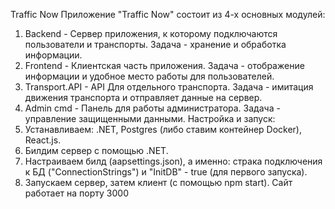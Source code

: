 Traffic Now
  Приложение "Traffic Now" состоит из 4-х основных модулей:
1. Backend - Сервер приложения, к которому подключаются пользователи и транспорты. Задача - хранение и обработка информации.
2. Frontend - Клиентская часть приложения. Задача - отображение информации и удобное место работы для пользователей.
3. Transport.API - API Для отдельного транспорта. Задача - имитация движения транспорта и отправляет данные на сервер.
4. Admin cmd - Панель для работы администратора. Задача - управление защищенными данными.
  Настройка и запуск:
1. Устанавливаем: .NET, Postgres (либо ставим контейнер Docker), React.js.
2. Билдим сервер с помощью .NET.
3. Настраиваем билд (aapsettings.json), а именно: страка подключения к БД ("ConnectionStrings") и "InitDB" - true (для первого запуска).
4. Запускаем сервер, затем клиент (с помощью npm start). Сайт работает на порту 3000
